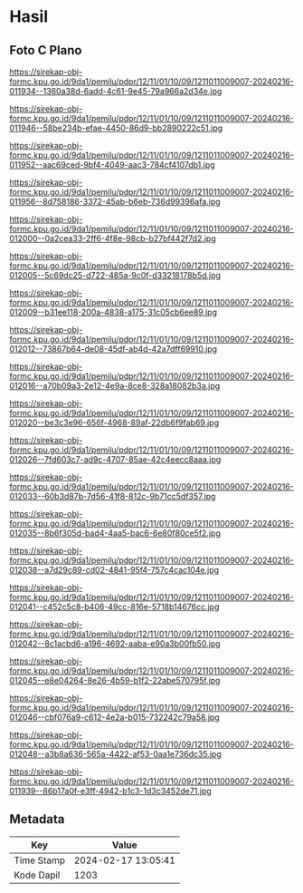 # Hasil

## Foto C Plano

https://sirekap-obj-formc.kpu.go.id/9da1/pemilu/pdpr/12/11/01/10/09/1211011009007-20240216-011934--1360a38d-6add-4c61-9e45-79a966a2d34e.jpg

https://sirekap-obj-formc.kpu.go.id/9da1/pemilu/pdpr/12/11/01/10/09/1211011009007-20240216-011946--58be234b-efae-4450-86d9-bb2890222c51.jpg

https://sirekap-obj-formc.kpu.go.id/9da1/pemilu/pdpr/12/11/01/10/09/1211011009007-20240216-011952--aac69ced-9bf4-4049-aac3-784cf4107db1.jpg

https://sirekap-obj-formc.kpu.go.id/9da1/pemilu/pdpr/12/11/01/10/09/1211011009007-20240216-011956--8d758186-3372-45ab-b6eb-736d99396afa.jpg

https://sirekap-obj-formc.kpu.go.id/9da1/pemilu/pdpr/12/11/01/10/09/1211011009007-20240216-012000--0a2cea33-2ff6-4f8e-98cb-b27bf442f7d2.jpg

https://sirekap-obj-formc.kpu.go.id/9da1/pemilu/pdpr/12/11/01/10/09/1211011009007-20240216-012005--5c69dc25-d722-485a-9c0f-d33218178b5d.jpg

https://sirekap-obj-formc.kpu.go.id/9da1/pemilu/pdpr/12/11/01/10/09/1211011009007-20240216-012009--b31ee118-200a-4838-a175-31c05cb6ee89.jpg

https://sirekap-obj-formc.kpu.go.id/9da1/pemilu/pdpr/12/11/01/10/09/1211011009007-20240216-012012--73867b64-de08-45df-ab4d-42a7dff69910.jpg

https://sirekap-obj-formc.kpu.go.id/9da1/pemilu/pdpr/12/11/01/10/09/1211011009007-20240216-012016--a70b09a3-2e12-4e9a-8ce8-328a18082b3a.jpg

https://sirekap-obj-formc.kpu.go.id/9da1/pemilu/pdpr/12/11/01/10/09/1211011009007-20240216-012020--be3c3e96-656f-4968-89af-22db6f9fab69.jpg

https://sirekap-obj-formc.kpu.go.id/9da1/pemilu/pdpr/12/11/01/10/09/1211011009007-20240216-012026--7fd603c7-ad9c-4707-85ae-42c4eecc8aaa.jpg

https://sirekap-obj-formc.kpu.go.id/9da1/pemilu/pdpr/12/11/01/10/09/1211011009007-20240216-012033--60b3d87b-7d56-41f8-812c-9b71cc5df357.jpg

https://sirekap-obj-formc.kpu.go.id/9da1/pemilu/pdpr/12/11/01/10/09/1211011009007-20240216-012035--8b6f305d-bad4-4aa5-bac6-6e80f80ce5f2.jpg

https://sirekap-obj-formc.kpu.go.id/9da1/pemilu/pdpr/12/11/01/10/09/1211011009007-20240216-012038--a7d29c89-cd02-4841-95f4-757c4cac104e.jpg

https://sirekap-obj-formc.kpu.go.id/9da1/pemilu/pdpr/12/11/01/10/09/1211011009007-20240216-012041--c452c5c8-b406-49cc-816e-5718b14676cc.jpg

https://sirekap-obj-formc.kpu.go.id/9da1/pemilu/pdpr/12/11/01/10/09/1211011009007-20240216-012042--8c1acbd6-a196-4692-aaba-e90a3b00fb50.jpg

https://sirekap-obj-formc.kpu.go.id/9da1/pemilu/pdpr/12/11/01/10/09/1211011009007-20240216-012045--e8e04264-8e26-4b59-b1f2-22abe570795f.jpg

https://sirekap-obj-formc.kpu.go.id/9da1/pemilu/pdpr/12/11/01/10/09/1211011009007-20240216-012046--cbf076a9-c612-4e2a-b015-732242c79a58.jpg

https://sirekap-obj-formc.kpu.go.id/9da1/pemilu/pdpr/12/11/01/10/09/1211011009007-20240216-012048--a3b8a636-565a-4422-af53-0aa1e736dc35.jpg

https://sirekap-obj-formc.kpu.go.id/9da1/pemilu/pdpr/12/11/01/10/09/1211011009007-20240216-011939--86b17a0f-e3ff-4942-b1c3-1d3c3452de71.jpg


## Metadata

| Key        | Value               |
| ---------- | ------------------- |
| Time Stamp | 2024-02-17 13:05:41 |
| Kode Dapil | 1203                |



